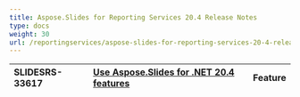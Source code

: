 ```yaml
---
title: Aspose.Slides for Reporting Services 20.4 Release Notes
type: docs
weight: 30
url: /reportingservices/aspose-slides-for-reporting-services-20-4-release-notes/
---
```


|SLIDESRS-33617|[Use Aspose.Slides for .NET 20.4 features](https://docs.aspose.com/display/slidesnet/Aspose.Slides+for+.NET+20.4+Release+Notes)|Feature|
| :- | :- | :- |


